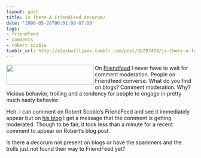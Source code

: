```yaml
---
layout: post
title: Is There A FriendFeed decorum?
date: '2008-05-28T00:01:00-07:00'
tags:
- friendfeed
- comments
- robert scoble
tumblr_url: http://alexhwilliams.tumblr.com/post/36297469/is-there-a-friendfeed-decorum
---
```

<p><img src="http://friendfeed.com/static/images/logo-b.png?v=141bf9223b0f653d28248d187df2725c" align="left" height="53" width="234"/>On <a href="http://friendfeed.com">Friendfeed</a>  I never have to wait for comment moderation. People on Friendfeed converse. What do you find on blogs? Comment moderation. Why? Vicious behavior, trolling and a tendency for people to engage in pretty much nasty behavior. </p><p>Heh. I can comment on Robert Scoble&#8217;s FriendFeed and see it immediately appear but on <a href="http://scobleizer.com">his blog</a> I get a message that the comment is getting moderated. Though to be fair, it took less than a minute for a recent comment to appear on Robert&#8217;s blog post. </p><p>Is there a decorum not present on blogs or have the spammers and the trolls just not found their way to FriendFeed yet?</p>
